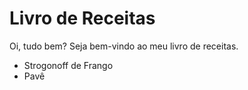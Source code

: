 # Livro de Receitas

Oi, tudo bem?
Seja bem-vindo ao meu livro de receitas.
 - Strogonoff de Frango
 - Pavê

